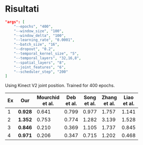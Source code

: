 # Risultati

```json
"args": [
    "--epochs", "400",
    "--window_size", "100",
    "--window_delta", "100",
    "--learning_rate", "0.0001",
    "--batch_size", "16",
    "--dropout", "0.2",
    "--temporal_kernel_size", "5",
    "--temporal_layers", "32,16,8",
    "--spatial_layers", "8",
    "--joint_features", "6",
    "--scheduler_step", "200"
]
```

Using Kinect V2 joint position.
Trained for 400 epochs.

| Ex | Our | Mourchid<br>et al. | Deb<br>et al. | Song<br>et al. | Zhang<br>et al. | Liao<br>et al. |
|----|-----|-----------------|------------|-------------|--------------|-------------|
|  1 |**0.928**|0.641|0.799|0.977|1.757|1.141|
|  2 |**1.352**|0.753|0.774|1.282|3.139|1.528|
|  3 |**0.846**|0.210|0.369|1.105|1.737|0.845|
|  4 |**0.971**|0.206|0.347|0.715|1.202|0.468|